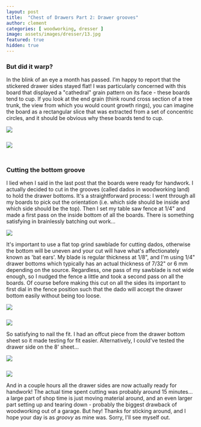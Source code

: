 ```yaml
---
layout: post
title:  "Chest of Drawers Part 2: Drawer grooves"
author: clement
categories: [ woodworking, dresser ]
image: assets/images/dresser/13.jpg
featured: true
hidden: true
---
```



### But did it warp?

In the blink of an eye a month has passed. I'm happy to report that the stickered drawer sides stayed flat! I was particularly concerned with this board that displayed a "cathedral" grain pattern on its face - these boards tend to cup. If you look at the end grain (think round cross section of a tree trunk, the view from which you would count growth rings), you can imagine the board as a rectangular slice that was extracted from a set of concentric circles, and it should be obvious why these boards tend to cup.

<div class="container">
    <div class="row">
    <div class="col">
    <img src="/assets/images/dresser/10.jpg" class="img-fluid"
    style="padding-right:10px; padding-bottom:25px">
    </div>
    <div class="col">
    <img src="/assets/images/dresser/11.jpg" class="img-fluid"
    style="padding-right:10px; padding-bottom:25px">
    </div>
    </div>
</div>

### Cutting the bottom groove

I lied when I said in the last post that the boards were ready for handwork. I actually decided to cut in the grooves (called dados in woodworking land) to hold the drawer bottoms. It's a straightforward process: I went through all my boards to pick out the orientation (i.e. which side should be inside and which side should be the top). Then I set my table saw fence at 1/4" and made a first pass on the inside bottom of all the boards. There is something satisfying in brainlessly batching out work...

<img src="/assets/images/dresser/9.jpg" class="img-fluid">


It's important to use a flat top grind sawblade for cutting dados, otherwise the bottom will be uneven and your cut will have what's affectionately known as 'bat ears'. My blade is regular thickness at 1/8", and I'm using 1/4" drawer bottoms which typically has an actual thickness of 7/32" or 6 mm depending on the source. Regardless, one pass of my sawblade is not wide enough, so I nudged the fence a little and took a second pass on all the boards. Of course before making this cut on all the sides its important to first dial in the fence position such that the dado will accept the drawer bottom easily without being too loose. 

<div class="container">
    <div class="row">
    <div class="col">
    <img src="/assets/images/dresser/12.jpg" class="img-fluid"
    style="padding-right:10px; padding-bottom:25px">
    </div>
    <div class="col">
    <img src="/assets/images/dresser/13.jpg" class="img-fluid"
    style="padding-right:10px">
    </div>
</div>
</div>

So satisfying to nail the fit. I had an offcut piece from the drawer bottom sheet so it made testing for fit easier. Alternatively, I could've tested the drawer side on the 8' sheet...

<div class="container">
    <div class="row">
    <div class="col">
    <img src="/assets/images/dresser/14.jpg" class="img-fluid"
    style="padding-right:10px; padding-bottom:25px">
    </div>
    <div class="col">
    <img src="/assets/images/dresser/15.jpg" class="img-fluid"
    style="padding-right:10px">
    </div>
</div>
</div>


And in a couple hours all the drawer sides are now actually ready for handwork! The actual time spent cutting was probably around 15 minutes... a large part of shop time is just moving material around, and an even larger part setting up and tearing down - probably the biggest drawback of woodworking out of a garage. But hey! Thanks for sticking around, and I hope your day is as *groovy* as mine was. Sorry, I'll see myself out.
